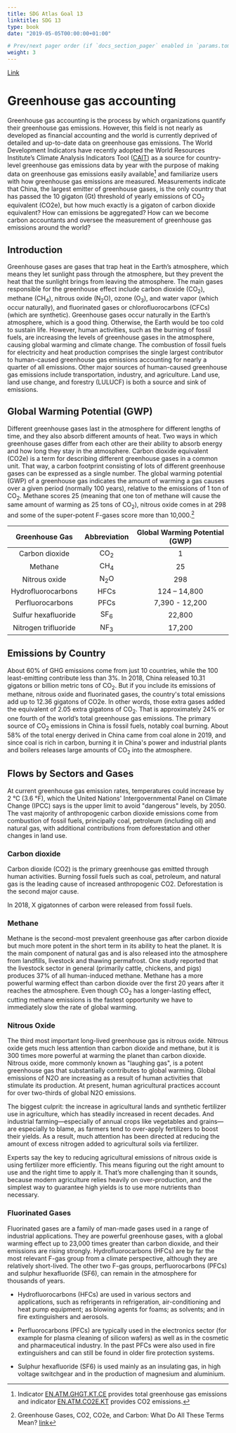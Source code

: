 ```yaml
---
title: SDG Atlas Goal 13
linktitle: SDG 13
type: book
date: "2019-05-05T00:00:00+01:00"

# Prev/next pager order (if `docs_section_pager` enabled in `params.toml`)
weight: 3
---
```


<div class="flourish-embed" data-src="story/1580590"><script src="https://public.flourish.studio/resources/embed.js"></script></div>

[Link](https://sdga2022.github.io/sdga2022/goals/goal13)

<script src="https://climateclock.world/widget-v2.js" async></script>
<climate-clock />

# Greenhouse gas accounting

Greenhouse gas accounting is the process by which organizations quantify their greenhouse gas emissions. However, this field is not nearly as developed as financial accounting and the world is currently deprived of detailed and up-to-date data on greenhouse gas emissions. The World Development Indicators have recently adopted the World Resources Institute’s Climate Analysis Indicators Tool ([CAIT](https://www.climatewatchdata.org/ghg-emissions)) as a source for country-level greenhouse gas emissions data by year with the purpose of making data on greenhouse gas emissions easily available[^1] and familiarize users with how greenhouse gas emissions are measured. Measurements indicate that China, the largest emitter of greenhouse gases, is the only country that has passed the 10 gigaton (Gt) threshold of yearly emissions of CO<sub>2</sub> equivalent (CO2e), but how much exactly is a gigaton of carbon dioxide equivalent? How can emissions be aggregated? How can we become carbon accountants and oversee the measurement of greenhouse gas emissions around the world?

[^1]: Indicator [EN.ATM.GHGT.KT.CE](https://data.worldbank.org/indicator/EN.ATM.GHGT.KT.CE?end=2018&start=1990) provides total greenhouse gas emissions and indicator [EN.ATM.CO2E.KT](https://data.worldbank.org/indicator/EN.ATM.CO2E.KT?end=2018&start=1990) provides CO2 emissions.

<div class="flourish-embed flourish-hierarchy" data-src="visualisation/7431831"><script src="https://public.flourish.studio/resources/embed.js"></script></div>

## Introduction

Greenhouse gases are gases that trap heat in the Earth’s atmosphere, which means they let sunlight pass through the atmosphere, but they prevent the heat that the sunlight brings from leaving the atmosphere. The main gases responsible for the greenhouse effect include carbon dioxide (CO<sub>2</sub>), methane (CH<sub>4</sub>), nitrous oxide (N<sub>2</sub>O), ozone (O<sub>3</sub>), and water vapor (which occur naturally), and fluorinated gases or chlorofluorocarbons (CFCs) (which are synthetic). Greenhouse gases occur naturally in the Earth’s atmosphere, which is a good thing. Otherwise, the Earth would be too cold to sustain life. However, human activities, such as the burning of fossil fuels, are increasing the levels of greenhouse gases in the atmosphere, causing global warming and climate change. The combustion of fossil fuels for electricity and heat production comprises the single largest contributor to human-caused greenhouse gas emissions accounting for nearly a quarter of all emissions. Other major sources of human-caused greenhouse gas emissions include transportation, industry, and agriculture. Land use, land use change, and forestry (LULUCF) is both a source and sink of emissions.

<div class="flourish-embed" data-src="story/999382"><script src="https://public.flourish.studio/resources/embed.js"></script></div>

## Global Warming Potential (GWP)

Different greenhouse gases last in the atmosphere for different lengths of time, and they also absorb different amounts of heat. Two ways in which greenhouse gases differ from each other are their ability to absorb energy and how long they stay in the atmosphere. Carbon dioxide equivalent (CO2e) is a term for describing different greenhouse gases in a common unit. That way, a carbon footprint consisting of lots of different greenhouse gases can be expressed as a single number. The global warming potential (GWP) of a greenhouse gas indicates the amount of warming a gas causes over a given period (normally 100 years), relative to the emissions of 1 ton of CO<sub>2</sub>. Methane scores 25 (meaning that one ton of methane will cause the same amount of warming as 25 tons of CO<sub>2</sub>), nitrous oxide comes in at 298 and some of the super-potent F-gases score more than 10,000.[^2]

[^2]: Greenhouse Gases, CO2, CO2e, and Carbon: What Do All These Terms Mean? [link](https://ecometrica.com/assets/GHGs-CO2-CO2e-and-Carbon-What-Do-These-Mean-v2.1.pdf)

|    Greenhouse Gas    	| Abbreviation 	| Global Warming Potential (GWP) 	|
|:--------------------:	|:------------:	|:------------------------------:	|
|    Carbon dioxide    	|      CO<sub>2</sub>     	|                1               	|
|        Methane       	|      CH<sub>4</sub>     	|               25               	|
|     Nitrous oxide    	|     N<sub>2</sub>O     	|               298              	|
|  Hydrofluorocarbons  	|     HFCs     	|          124 – 14,800          	|
|   Perfluorocarbons   	|     PFCs     	|         7,390 - 12,200         	|
|  Sulfur hexafluoride 	|     SF<sub>6</sub>     	|             22,800             	|
| Nitrogen trifluoride 	|      NF<sub>3</sub>     	|             17,200             	|

## Emissions by Country

About 60&#37; of GHG emissions come from just 10 countries, while the 100 least-emitting contribute less than 3%. In 2018, China released 10.31 gigatons or billion metric tons of CO<sub>2</sub>. But if you include its emissions of methane, nitrous oxide and fluorinated gases, the country's total emissions add up to 12.36 gigatons of CO2e. In other words, those extra gases added the equivalent of 2.05 extra gigatons of CO<sub>2</sub>. That is approximately 24% or one fourth of the world’s total greenhouse gas emissions. The primary source of CO<sub>2</sub> emissions in China is fossil fuels, notably coal burning. About 58% of the total energy derived in China came from coal alone in 2019, and since coal is rich in carbon, burning it in China's power and industrial plants and boilers releases large amounts of CO<sub>2</sub> into the atmosphere.

<div class="flourish-embed" data-src="story/998814"><script src="https://public.flourish.studio/resources/embed.js"></script></div>

## Flows by Sectors and Gases

At current greenhouse gas emission rates, temperatures could increase by 2 °C (3.6 °F), which the United Nations' Intergovernmental Panel on Climate Change (IPCC) says is the upper limit to avoid "dangerous" levels, by 2050. The vast majority of anthropogenic carbon dioxide emissions come from combustion of fossil fuels, principally coal, petroleum (including oil) and natural gas, with additional contributions from deforestation and other changes in land use.

<div class="flourish-embed flourish-sankey" data-src="visualisation/7509030"><script src="https://public.flourish.studio/resources/embed.js"></script></div>

### Carbon dioxide

Carbon dioxide (CO2) is the primary greenhouse gas emitted through human activities. Burning fossil fuels such as coal, petroleum, and natural gas is the leading cause of increased anthropogenic CO2. Deforestation is the second major cause. 

In 2018, X gigatonnes of carbon were released from fossil fuels. 

### Methane

Methane is the second-most prevalent greenhouse gas after carbon dioxide but much more potent in the short term in its ability to heat the planet. It is the main component of natural gas and is also released into the atmosphere from landfills, livestock and thawing permafrost. One study reported that the livestock sector in general (primarily cattle, chickens, and pigs) produces 37% of all human-induced methane. Methane has a more powerful warming effect than carbon dioxide over the first 20 years after it reaches the atmosphere. Even though CO<sub>2</sub> has a longer-lasting effect, cutting methane emissions is the fastest opportunity we have to immediately slow the rate of global warming. 

### Nitrous Oxide

The third most important long-lived greenhouse gas is nitrous oxide. Nitrous oxide gets much less attention than carbon dioxide and methane, but it is 300 times more powerful at warming the planet than carbon dioxide. Nitrous oxide, more commonly known as "laughing gas", is a potent greenhouse gas that substantially contributes to global warming. Global emissions of N2O are increasing as a result of human activities that stimulate its production. At present, human agricultural practices account for over two-thirds of global N2O emissions. 

The biggest culprit: the increase in agricultural lands and synthetic fertilizer use in agriculture, which has steadily increased in recent decades. And industrial farming—especially of annual crops like vegetables and grains—are especially to blame, as farmers tend to over-apply fertilizers to boost their yields. As a result, much attention has been directed at reducing the amount of excess nitrogen added to agricultural soils via fertilizer.

Experts say the key to reducing agricultural emissions of nitrous oxide is using fertilizer more efficiently. This means figuring out the right amount to use and the right time to apply it. That’s more challenging than it sounds, because modern agriculture relies heavily on over-production, and the simplest way to guarantee high yields is to use more nutrients than necessary.

### Fluorinated Gases

Fluorinated gases are a family of man-made gases used in a range of industrial applications. They are powerful greenhouse gases, with a global warming effect up to 23,000 times greater than carbon dioxide, and their emissions are rising strongly. Hydrofluorocarbons (HFCs) are by far the most relevant F-gas group from a climate perspective, although they are relatively short-lived. The other two F-gas groups, perfluorocarbons (PFCs) and sulphur hexafluoride (SF6), can remain in the atmosphere for thousands of years.

* Hydrofluorocarbons (HFCs) are used in various sectors and applications, such as refrigerants in refrigeration, air-conditioning and heat pump equipment; as blowing agents for foams; as solvents; and in fire extinguishers and aerosols.

* Perfluorocarbons (PFCs) are typically used in the electronics sector (for example for plasma cleaning of silicon wafers) as well as in the cosmetic and pharmaceutical industry. In the past PFCs were also used in fire extinguishers and can still be found in older fire protection systems.

* Sulphur hexafluoride (SF6) is used mainly as an insulating gas, in high voltage switchgear and in the production of magnesium and aluminium.
